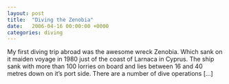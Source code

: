 ```yaml
---
layout: post
title:  "Diving the Zenobia"
date:   2006-04-16 00:00:00 +0000
categories: diving
---
```


My first diving trip abroad was the awesome wreck Zenobia. Which sank on it maiden voyage in 1980 just of the coast of Larnaca in Cyprus. The ship sank with more than 100 lorries on board and lies between 16 and 40 metres down on it&#8217;s port side. There are a number of dive operations [...]

